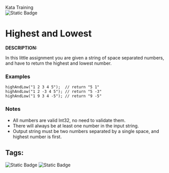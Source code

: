 Kata Training <br>
![Static Badge](https://img.shields.io/badge/7kyu%20-%20black?style=flat&logo=codewars&labelColor=B1361E&color=black)

# Highest and Lowest

**DESCRIPTION:**

In this little assignment you are given a string of space separated numbers, and have to return the highest and lowest number.

### Examples

```
highAndLow("1 2 3 4 5");  // return "5 1"
highAndLow("1 2 -3 4 5"); // return "5 -3"
highAndLow("1 9 3 4 -5"); // return "9 -5"
```

### Notes

- All numbers are valid Int32, no need to validate them.
- There will always be at least one number in the input string.
- Output string must be two numbers separated by a single space, and highest number is first.

## Tags:

![Static Badge](https://img.shields.io/badge/fundamentals%20-%20purple?style=plastic) ![Static Badge](https://img.shields.io/badge/strings%20-%20blue?style=plastic)